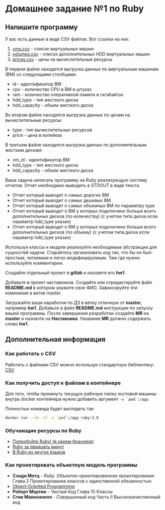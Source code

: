 # Домашнее задание №1 по Ruby

## Напишите программу

У вас есть данные в виде CSV файлов. Вот ссылки на них:

1. [vms.csv](./vms.csv) - список виртуальных машин
2. [volumes.csv](./volumes.csv) - список дополнительных HDD виртуальных машин
3. [prices.csv](./prices.csv) - цены на вычислительные ресурсы

В первом файле находится выгрузка данных по виртуальным машинам (ВМ) со следующими столбцами:

* id - идентификатор ВМ
* cpu - количество CPU в ВМ в штуках
* ram - количество оперативной памяти в гигабайтах
* hdd_type - тип жесткого диска
* hdd_capacity - объем жесткого диска

Во втором файле находится выгрузка данных по ценам на вычислительные ресурсы:

* type - тип вычислительных ресурсов
* price - цена в копейках

В третьем файле находится выгрузка данных по дополнительным жестким дискам:

* vm_id - идентификатор ВМ
* hdd_type - тип жесткого диска
* hdd_capacity - объем жесткого диска

Ваша задача написать программу на Ruby реализующую систему отчетов. Отчет необходимо выводить в STDOUT в виде текста.

* Отчет который выводит n самых дорогих ВМ
* Отчет который выводит n самых дешевых ВМ
* Отчет который выводит n самых объемных ВМ по параметру type
* Отчет который выводит n ВМ у которых подключено больше всего дополнительных дисков (по количеству) (с учетом типа диска если параметр hdd_type указан)
* Отчет который выводит n ВМ у которых подключено больше всего дополнительных дисков (по объему) (с учетом типа диска если параметр hdd_type указан)

Используя классы и модули реализуйте необходимые абстракции для сущностей задачи. Старайтесь организовать код так, что бы он был: простым, читаемым и легко модифицируемым. Там где нужно используйте комментарии.

Создайте отдельный проект в __gitlab__ и назовите его __hw1__.

Добавьте в проект наставников. Создайте или отредактируйте файл __README.md__ в котором укажите свое ФИО. Зафиксируйте эти изменения в ветке master.

Загружайте ваши наработки по ДЗ в ветку отличную от __master__, например __hw1__. Добавьте в файл __README.md__ инструкции по запуску вашей программы. После завершения разработки создайте __MR__ на __master__ и назначте на __Наставника__. Название __MR__ должно содержать слово __hw1__.

## Дополнительная информация

### Как работать с CSV

Работать с файлами CSV можно используя стандартную библиотеку: [CSV](https://ruby-doc.org/stdlib-3.0.0/libdoc/csv/rdoc/CSV.html)

### Как получить доступ к файлам в контейнере

Для того, чтобы прокинуть текущую рабочую папку хостовой машины внутрь docker контейнера нужно добавить аргумент ```-v `pwd`:/app```

Полностью команда будет выглядеть так:

```bash
docker run --rm -it -v `pwd`:/app ruby:3.0
```

### Обучающие ресурсы по Ruby

* [Попробуйте Ruby! (в своем браузере)](https://try.ruby-lang.org)
* [Ruby за двадцать минут](https://www.ruby-lang.org/ru/documentation/quickstart)
* [В Ruby из других языков](https://www.ruby-lang.org/ru/documentation/ruby-from-other-languages)

### Как проектировать объектную модель программы

* __Сэнди Метц__ - _Ruby. Объектно-ориентированное проектирование_ Глава 2 Проектирование классов с единственной обязанностью
* [Object-Oriented Programming](https://www.rubyguides.com/ruby-tutorial/object-oriented-programming/)
* __Роберт Мартин__ - _Чистый Код_ Глава 10 Классы
* __Стив Макконнелл__ - _Совершенный код_ Часть II Высококачественный код
